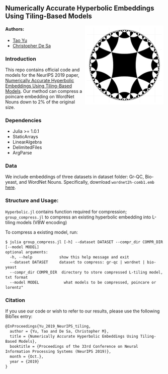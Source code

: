 ## Numerically Accurate Hyperbolic Embeddings Using Tiling-Based Models

<img align="right" src="H266.png" width="250px" />

#### Authors:
* [Tao Yu](http://www.cs.cornell.edu/~tyu/)
* [Christopher De Sa](http://www.cs.cornell.edu/~cdesa/)

### Introduction
This repo contains official code and models for the NeurIPS 2019 paper,
[Numerically Accurate Hyperbolic Embeddings Using Tiling-Based Models](https://papers.nips.cc/paper/8476-numerically-accurate-hyperbolic-embeddings-using-tiling-based-models.pdf).
Our method can compress a poincare embedding on WordNet Nouns down to 2% of the original size.


### Dependencies
* Julia >= 1.0.1
* StaticArrays
* LinearAlgebra
* DelimitedFiles
* ArgParse

### Data
We include embeddings of three datasets in dataset folder: Gr-QC, Bio-yeast, and WordNet Nouns. Specifically, download
`wordnet2h-comb1.emb` [here](https://drive.google.com/file/d/1Q8qPNxq_GCLv2grRp7ycOpQxHZzoJ9JI/view?usp=sharing).

### Structure and Usage:
`Hyperbolic.jl` contains function required for compression;
`group_compress.jl` to compress an existing hyperbolic embedding into L-tiling models (VBW encoding)

To compress a existing model, run:
```
$ julia group_compress.jl [-h] --dataset DATASET --compr_dir COMPR_DIR [--model MODEL]
optional arguments:
  -h, --help            show this help message and exit
  --dataset DATASET     dataset to compress: gr-qc | wordnet | bio-yeast
  --compr_dir COMPR_DIR  directory to store compressed L-tiling model, txt format
  --model MODEL           what models to be compressed, poincare or lorentz"
```

### Citation
If you use our code or wish to refer to our results, please use the following BibTex entry:
```
@InProceedings{Yu_2019_NeurIPS_tiling,
  author = {Yu, Tao and De Sa, Christopher M},
  title = {Numerically Accurate Hyperbolic Embeddings Using Tiling-Based Models},
  booktitle = {Proceedings of the 33rd Conference on Neural Information Processing Systems (NeurIPS 2019)},
  month = {Oct.},
  year = {2019}
}
```
